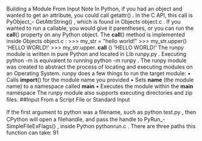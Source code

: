 Building a Module From Input Note In Python, if you had an object and wanted to get an attribute, you could call  getattr() . In the C API, this call is  PyObject_- GetAttrString() , which is found in  Objects object.c . If you wanted to run a callable, you would give it parentheses, or you can run the  __call__()  property on any Python object. The __call__()  method is implemented inside  Objects object.c : >>>  my_str  =  "hello world!" >>>  my_str.upper() 'HELLO WORLD!' >>>  my_str.upper. __call__ () 'HELLO WORLD!' The  runpy  module is written in pure Python and located in  Lib runpy.py . Executing  python -m <module>  is equivalent to running  python -m runpy <module> . The  runpy  module was created to abstract the process of locating and executing modules on an Operating System. runpy  does a few things to run the target module: • Calls  __import__()  for the module name you provided • Sets  __name__  (the module name) to a namespace called  __main__ • Executes the module within the  __main__  namespace The  runpy  module also supports executing directories and zip ﬁles. 
##Input From a Script File or Standard Input 

 If the ﬁrst argument to  python  was a ﬁlename, such as  python test.py , then CPython will open a ﬁlehandle, and pass the handle to  PyRun_- SimpleFileExFlags() , inside  Python pythonrun.c . There are three paths this function can take: 91